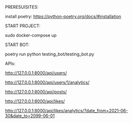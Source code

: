 PRERESUISITES:

install poetry:
https://python-poetry.org/docs/#installation

START PROJECT:

sudo docker-compose up

START BOT:

poetry run python testing_bot/testing_bot.py

APIs:

http://127.0.0.1:8000/api/users/

http://127.0.0.1:8000/api/users/1/analytics/

http://127.0.0.1:8000/api/posts/
  
http://127.0.0.1:8000/api/likes/
  
http://127.0.0.1:8000/api/likes/analytics/?date_from=2021-06-30&date_to=2099-06-01
